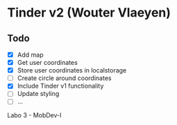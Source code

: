 # Tinder v2 (Wouter Vlaeyen)

## Todo

* [x] Add map
* [x] Get user coordinates
* [x] Store user coordinates in localstorage
* [ ] Create circle around coordinates
* [x] Include Tinder v1 functionality
* [ ] Update styling
* [ ] ...

Labo 3 - MobDev-I